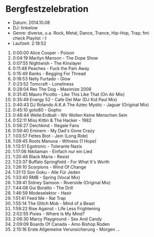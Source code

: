 # Bergfestzelebration

* Datum: 2014.10.08
* DJ: tinkelow
* Genre: diverse, u.a. Rock, Metal, Dance, Trance, Hip-Hop, Trap; fmi check Playlist :-)
* Laufzeit: 2:18:52

1.  0:00:00 Alice Cooper - Poison
2.  0:04:19 Marilyn Manson - The Dope Show
3.  0:07:55 Nightwish - The Kinslayer
4.  0:11:48 Peaches - Fuck the Pain Away
5.  0:15:49 Banks - Begging For Thread
6.  0:19:53 Nelly Furtado - Glow
7.  0:23:52 Tomcraft - Loneliness
8.  0:28:04 Rex The Dog - Maximize 2008
9.  0:31:45 Mauro Picotto - Like This Like That (On Air Mix)
10. 0:35:49 Energy 52 - Cafe Del Mar (DJ Kid Paul Mix)
11. 0:40:43 DJ Rolando A.K.A The Aztec Mystic - Jaguar (Original Mix)
12. 0:45:10 goto80 - Gopho
13. 0:48:44 Welle:Erdball - Wir Wollen Keine Menschen Sein
14. 0:52:11 Miss Kittin & The Hacker - 1982
15. 0:56:27 Deichkind - Illegale Fans
16. 0:59:40 Eminem - My Dad's Gone Crazy
17. 1:03:57 Fettes Brot - Jein (Long Ride)
18. 1:09:45 Roots Manuva - Witness (1 Hope)
19. 1:13:51 Egotronic - Tolerante Nazis
20. 1:17:06 Nikitaman - Einfach nur ein Lied
21. 1:20:46 Black Maria - Resist
22. 1:23:37 Buffalo Springfield - For What It's Worth
23. 1:26:10 Scorpions - Wind Of Change
24. 1:31:13 Son Goku - Alle Für Jeden
25. 1:33:40 RMB - Spring (Vocal Mix)
26. 1:39:41 Sidney Samson - Riverside (Original Mix)
27. 1:44:08 Gui Boratto - The Drill
28. 1:46:59 Modeselektor - Hasir
29. 1:51:41 Feed Me - Rat Trap
30. 1:55:14 The Glitch Mob - Mind of a Beast
31. 1:59:22 Rise Against - Life Less Frightening
32. 2:02:55 Pixies - Where Is My Mind?
33. 2:06:30 Marcy Playground - Sex And Candy
34. 2:09:09 Boards Of Canada - Amo Bishop Roden
35. 2:15:16 Erste Allgemeine Verunsicherung - Morgen ...
